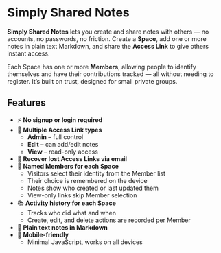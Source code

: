 # Simply Shared Notes

**Simply Shared Notes** lets you create and share notes with others — no accounts, no passwords, no friction.
Create a **Space**, add one or more notes in plain text Markdown, and share the **Access Link** to give others instant access.

Each Space has one or more **Members**, allowing people to identify themselves and have their contributions tracked — all without needing to register. It’s built on trust, designed for small private groups.

## Features

- ⚡️ **No signup or login required**
- 🔑 **Multiple Access Link types**
  - **Admin** – full control
  - **Edit** – can add/edit notes
  - **View** – read-only access
- 📨 **Recover lost Access Links via email**
- 👥 **Named Members for each Space**
  - Visitors select their identity from the Member list
  - Their choice is remembered on the device
  - Notes show who created or last updated them
  - View-only links skip Member selection
- 📚 **Activity history for each Space**
  - Tracks who did what and when
  - Create, edit, and delete actions are recorded per Member
- 📝 **Plain text notes in Markdown**
- 📱 **Mobile-friendly**
  - Minimal JavaScript, works on all devices
